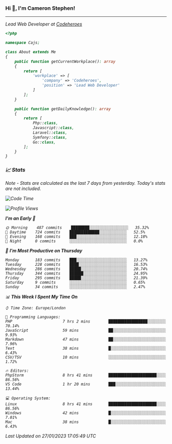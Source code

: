 ### Hi 👋, I'm Cameron Stephen!
<hr>
<p><em>Lead Web Developer at <a href="https://codeheroes.co.uk">Codeheroes</a></p>


```php
<?php

namespace Cajs;

class About extends Me
{
    public function getCurrentWorkplace(): array
    {
        return [
            'workplace' => [
                'company' => 'Codeheroes',
                'position' => 'Lead Web Developer'
            ]
        ];
    }

    public function getDailyKnowledge(): array
    {
        return [
            Php::class,
            Javascript::class,
            Laravel::class,
            Symfony::class,
            Go::class,
        ];
    }
}
```

### 📈 Stats
<p><em>Note - Stats are calculated as the last 7 days from yesterday. Today's stats are not included.</em></p>


<!--START_SECTION:waka-->
![Code Time](http://img.shields.io/badge/Code%20Time-3%2C249%20hrs%2058%20mins-blue)

![Profile Views](http://img.shields.io/badge/Profile%20Views-3-blue)

**I'm an Early 🐤** 

```text
🌞 Morning    487 commits    ████████░░░░░░░░░░░░░░░░░   35.32% 
🌆 Daytime    724 commits    █████████████░░░░░░░░░░░░   52.5% 
🌃 Evening    168 commits    ███░░░░░░░░░░░░░░░░░░░░░░   12.18% 
🌙 Night      0 commits      ░░░░░░░░░░░░░░░░░░░░░░░░░   0.0%

```
📅 **I'm Most Productive on Thursday** 

```text
Monday       183 commits    ███░░░░░░░░░░░░░░░░░░░░░░   13.27% 
Tuesday      228 commits    ████░░░░░░░░░░░░░░░░░░░░░   16.53% 
Wednesday    286 commits    █████░░░░░░░░░░░░░░░░░░░░   20.74% 
Thursday     344 commits    ██████░░░░░░░░░░░░░░░░░░░   24.95% 
Friday       295 commits    █████░░░░░░░░░░░░░░░░░░░░   21.39% 
Saturday     9 commits      ░░░░░░░░░░░░░░░░░░░░░░░░░   0.65% 
Sunday       34 commits     ░░░░░░░░░░░░░░░░░░░░░░░░░   2.47%

```


📊 **This Week I Spent My Time On** 

```text
⌚︎ Time Zone: Europe/London

💬 Programming Languages: 
PHP                      7 hrs 2 mins        █████████████████░░░░░░░░   70.14% 
JavaScript               59 mins             ██░░░░░░░░░░░░░░░░░░░░░░░   9.93% 
Markdown                 47 mins             ██░░░░░░░░░░░░░░░░░░░░░░░   7.96% 
Text                     38 mins             █░░░░░░░░░░░░░░░░░░░░░░░░   6.43% 
CSV/TSV                  10 mins             ░░░░░░░░░░░░░░░░░░░░░░░░░   1.72%

🔥 Editors: 
PhpStorm                 8 hrs 41 mins       █████████████████████░░░░   86.56% 
VS Code                  1 hr 20 mins        ███░░░░░░░░░░░░░░░░░░░░░░   13.44%

💻 Operating System: 
Linux                    8 hrs 41 mins       █████████████████████░░░░   86.56% 
Windows                  42 mins             █░░░░░░░░░░░░░░░░░░░░░░░░   7.01% 
Mac                      38 mins             █░░░░░░░░░░░░░░░░░░░░░░░░   6.43%

```


 Last Updated on 27/01/2023 17:05:49 UTC
<!--END_SECTION:waka-->
